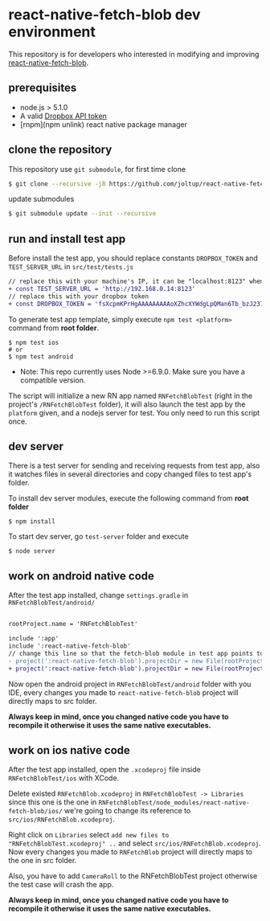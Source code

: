 # react-native-fetch-blob dev environment

This repository is for developers who interested in modifying and improving [react-native-fetch-blob](https://github.com/wkh237/react-native-fetch-blob).

## prerequisites
- node.js > 5.1.0
- A valid [Dropbox API token](https://www.dropbox.com/developers)
- [rnpm](npm unlink) react native package manager

## clone the repository

This repository use `git submodule`, for first time clone

```sh
$ git clone --recursive -j8 https://github.com/joltup/react-native-fetch-blob-dev.git
```

update submodules 

```sh
$ git submodule update --init --recursive
```

## run and install test app

Before install the test app, you should replace constants `DROPBOX_TOKEN` and `TEST_SERVER_URL` in `src/test/tests.js`

```diff
// replace this with your machine's IP, it can be "localhost:8123" when using simulator
+ const TEST_SERVER_URL = 'http://192.168.0.14:8123'                                                                                     
// replace this with your dropbox token
+ const DROPBOX_TOKEN = 'fsXcpmKPrHgAAAAAAAAAoXZhcXYWdgLpQMan6Tb_bzJ237DXhgQSev12hA-gUXt4'                                          
```

To generate test app template, simply execute `npm test <platform>` command from **root folder**.

```shell
$ npm test ios
# or
$ npm test android
```
* Note: This repo currently uses Node >=6.9.0. Make sure you have a compatible version.


The script will initialize a new RN app named `RNFetchBlobTest` (right in the project's `/RNFetchBlobTest` folder), it will also launch the test app by the `platform` given, and a nodejs server for test. You only need to run this script once.

## dev server

There is a test server for sending and receiving requests from test app, also it watches files in several directories and copy changed files to test app's folder. 

To install dev server modules, execute the following command from **root folder**

```shell
$ npm install 
```

To start dev server, go `test-server` folder and execute

```shell
$ node server
```

## work on android native code

After the test app installed, change `settings.gradle` in `RNFetchBlobTest/android/` 

```diff

rootProject.name = 'RNFetchBlobTest'

include ':app'
include ':react-native-fetch-blob'
// change this line so that the fetch-blob module in test app points to android project in src folder
- project(':react-native-fetch-blob').projectDir = new File(rootProject.projectDir, '../node_modules/react-native-fetch-blob/android')                         
+ project(':react-native-fetch-blob').projectDir = new File(rootProject.projectDir, '../../src/android')                         

```

Now open the android project in `RNFetchBlobTest/android` folder with you IDE, every changes you made to `react-native-fetch-blob` project will directly maps to src folder.

**Always keep in mind, once you changed native code you have to recompile it otherwise it uses the same native executables.**

## work on ios native code

After the test app installed, open the `.xcodeproj` file inside `RNFetchBlobTest/ios` with XCode.

Delete existed `RNFetchBlob.xcodeproj` in `RNFetchBlobTest -> Libraries` since this one is the one in `RNFetchBlobTest/node_modules/react-native-fetch-blob/ios/` we're going to change its reference to `src/ios/RNFetchBlob.xcodeproj`.

Right click on `Libraries` select `add new files to "RNFetchBlobTest.xcodeproj" ..` and select `src/ios/RNFetchBlob.xcodeproj`. Now every changes you made to `RNFetchBlob` project will directly maps to the one in src folder.

Also, you have to add `CameraRoll` to the RNFetchBlobTest project otherwise the test case will crash the app.

**Always keep in mind, once you changed native code you have to recompile it otherwise it uses the same native executables.**
